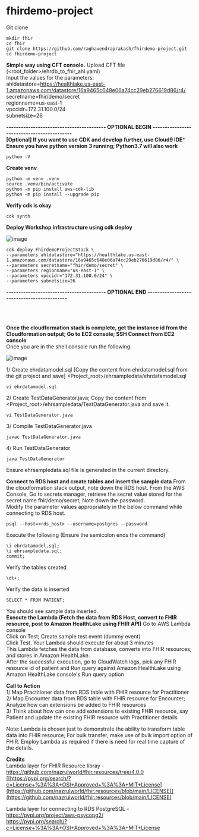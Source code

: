 # fhirdemo-project

Git clone
```
mkdir fhir
cd fhir
git clone https://github.com/raghavendraprakash/fhirdemo-project.git
cd fhirdemo-project
```
**Simple way using CFT console.**
Upload CFT file (<root_folder>/ehrdb_to_fhir_ahl.yaml) <br>
Input the values for the parameters: <br>
ahldatastore=https://healthlake.us-east-1.amazonaws.com/datastore/16a9465c648e06a74cc29eb276619d86/r4/ <br>
secretname=fhir/demo/secret <br>
regionname=us-east-1 <br>
vpccidr=172.31.100.0/24 <br>
subnetsize=26 <br>

**----------------------------------------- OPTIONAL BEGIN -------------------------------------------** <br>
**[Optional] If you want to use CDK and develop further, use Cloud9 IDE*** <br>
**Ensure you have python version 3 running; Python3.7 will also work**  <br>
```
python -V
```
**Create venv**
```
python -m venv .venv
source .venv/bin/activate
python -m pip install aws-cdk-lib
python -m pip install --upgrade pip
```
**Verify cdk is okay**
```
cdk synth
```
**Deploy Workshop infrastructure using cdk deploy**

![image](https://github.com/raghavendraprakash/fhirdemo-project/assets/6112970/ca230938-2ae6-42c7-ae95-629557df86ad)


```
cdk deploy FhirdemoProjectStack \
--parameters ahldatastore="https://healthlake.us-east-1.amazonaws.com/datastore/16a9465c648e06a74cc29eb276619d86/r4/" \
--parameters secretname="fhir/demo/secret" \
--parameters regionname="us-east-1" \
--parameters vpccidr="172.31.100.0/24" \
--parameters subnetsize=26
```
**----------------------------------------- OPTIONAL END -------------------------------------------** <br>
<br> 

<br>

**Once the cloudformation stack is complete, get the instance id from the Cloudformation output; Go to EC2 console; SSH Connect from EC2 console**
<Br> Once you are in the shell console run the following.

![image](https://github.com/raghavendraprakash/fhirdemo-project/assets/6112970/f5a78ade-68fa-4fd4-8ae6-8ece9840384a)

1/ Create ehrdatamodel.sql [Copy the content from ehrdatamodel.sql from the git project and save] <Project_root>/ehrsampledata/ehrdatamodel.sql
```
vi ehrdatamodel.sql
```
2/ Create TestDataGenerator.java; Copy the content from <Project_root>/ehrsampledata/TestDataGenerator.java and save it.
```
vi TestDataGenerator.java
```
3/ Compile TestDataGenerator.java
```
javac TestDataGenerator.java
```
4/ Run TestDataGenerator
```
java TestDataGenerator
```
Ensure ehrsampledata.sql file is generated in the current directory.

**Connect to RDS host and create tables and insert the sample data**
From the cloudformation stack output, note down the RDS host.
From the AWS Console, Go to secrets manager, retrieve the secret value stored for the secret name fhir/demo/secret; Note down the password.<br>
Modify the parameter values appropriately in the below command while connecting to RDS host.
```
psql --host=<rds_host> --username=postgres --password
```
Execute the following (Ensure the semicolon ends the command)
```
\i ehrdatamodel.sql;
\i ehrsampledata.sql;
commit;
```
Verify the tables created
```
\dt+;
````
Verify the data is inserted
```
SELECT * FROM PATIENT;
```
You should see sample data inserted.
<br>
**Execute the Lambda (Fetch the data from RDS Host, convert to FHIR resource, post to Amazon HealthLake using FHIR API)**
Go to AWS Lambda console<br>
Click on Test; Create sample test event (dummy event) <br>
Click Test. Your Lambda should execute for about 3 minutes<br>
This Lambda fetches the data from database, converts into FHIR resources, and stores in Amazon HealthLake.<br>
After the successful execution, go to CloudWatch logs, pick any FHIR resource id of patient and Run query against Amazon HealthLake using Amazon HealthLake console's Run query option <br>

**Call to Action**
<br>
1/ Map Practitioner data from RDS table with FHIR resource for Practitioner <br>
2/ Map Encounter data from RDS table with FHIR resource for Encounter; Analyze how can extensions be added to FHIR resources <br>
3/ Think about how can one add extensions to existing FHIR resource, say Patient and update the existing FHIR resource with Practitioner details <br>

Note: Lambda is chosen just to demonstrate the ability to transform table data into FHIR resource; For bulk transfer, make use of bulk import option of FHIR. Employ Lambda as required if there is need for real time capture of the details.
<br>

**Credits**
<br>
Lambda layer for FHIR Resource libray - https://github.com/nazrulworld/fhir.resources/tree/4.0.0 <br>
[[https://pypi.org/search/?c=License+%3A%3A+OSI+Approved+%3A%3A+MIT+License](https://github.com/nazrulworld/fhir.resources/blob/main/LICENSE)](https://github.com/nazrulworld/fhir.resources/blob/main/LICENSE) <br>

Lambda layer for connecting to RDS PostgreSQL - https://pypi.org/project/aws-psycopg2/ <br>
https://pypi.org/search/?c=License+%3A%3A+OSI+Approved+%3A%3A+MIT+License




